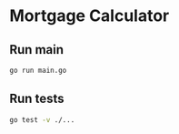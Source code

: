 # Mortgage Calculator



## Run main

```bash
go run main.go
```

## Run tests

```bash
go test -v ./...
```

